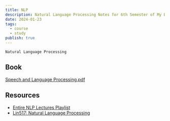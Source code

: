 ```yaml
---
title: NLP
description: Natural Language Processing Notes for 6th Semester of My DS Degree
date: 2024-01-23
tags:
  - course
  - study
publish: true
---
```


`Natural Language Processing`
## Book

[Speech and Language Processing.pdf](Speech-20231011155605-1ab02xj.pdf)
## Resources

- [Entire NLP Lectures Playlist](https://www.youtube.com/playlist?list=PLfng5rv4gTmqfLtZcK85wDXDTOgZn0132)
- [Lin517: Natural Language Processing](https://jofrhwld.github.io/teaching/courses/2022_lin517)
